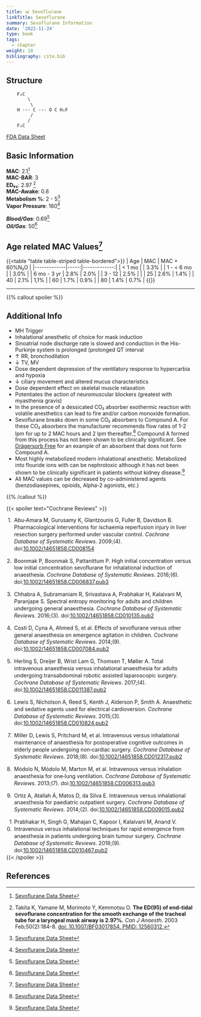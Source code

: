 ```yaml
---
title: 📊 Sevoflurane
linkTitle: Sevoflurane
summary: Sevoflurane Information
date: '2022-11-24'
type: book
tags:
  - chapter
weight: 10
bibliography: cite.bib
---
```




## Structure

```goat
    F₃C
        \
         \
    H --- C --- O C H₂F                          
         /
        / 
    F₃C 
```

    
[FDA Data Sheet](https://www.accessdata.fda.gov/drugsatfda_docs/label/2006/020478s016lbl.pdf)

## Basic Information

**MAC**: 2.1[^1]  
**MAC-BAR**: 3  
**ED₉₅**: 2.97 [^2]  
**MAC-Awake**: 0.8  
**Metabolism %**: 2 - 5[^1]  
**Vapor Pressure**: 160[^1]  

***Blood/Gas***: 0.69[^1]  
***Oil/Gas***: 50[^1]

## Age related MAC Values[^1]
{{<table "table table-striped table-bordered">}}
| Age         | MAC  | MAC + 60%N₂O |
|-------------|-----:|-------------:|
| < 1 mo      |      |        3.3%  |
| 1 - < 6 mo  |      |        3.0%  |
| 6 mo - 3 yr | 2.8% |        2.0%  |
| 3 - 12      | 2.5% |              |
| 25          | 2.6% |        1.4%  |
| 40          | 2.1% |        1,1%  |
| 60          | 1.7% |        0.9%  |
| 80          | 1.4% |        0.7%  |
{{</table>}}  

---
  
{{% callout spoiler %}}
## Additional Info


 - MH Trigger
 - Inhalational anesthetic of choice for mask induction
 - Sinoatrial node discharge rate is slowed and conduction in the His-Purkinje system is prolonged (prolonged QT interval
 - ↑ RR, bronchodilation
 - ↓ TV, MV
 - Dose dependent depression of the ventilatory response to hypercarbia and hypoxia
 - ↓ ciliary movement and altered mucus characteristics
 - Dose dependent effect on skeletal muscle relaxation
 - Potentiates the action of neuromuscular blockers (greatest with myasthenia gravis)
 - In the presence of a dessicated CO₂ absorber exothermic reaction with volatile anesthetics can lead to fire and/or carbon monoxide formation.
 - Sevoflurane breaks down in some CO₂ absorbers to Compound A.  For these CO₂ absorbers the manufacturer recommends flow rates of 1-2 lpm for up to 2 MAC hours and 2 lpm thereafter.[^1]  Compound A formed from this process has not been shown to be clinically significant.  See [Drägersorb Free](https://www.draeger.com/en_uk/Products/Draegersorb-Free) for an example of an absorbent that does not form Compound A.
 - Most highly metabolized modern inhalational anesthetic.  Metabolized into flouride ions with can be nephrotoxic although it has not been shown to be clinically significant in patients without kidney disease.[^1]
 - All MAC values can be decreased by co-administered agents (benzodiasepines, opioids, Alpha-2 agonists, etc.)

{{% /callout %}}

[^1]: [Sevoflurane Data Sheet](https://www.accessdata.fda.gov/drugsatfda_docs/label/2006/020478s016lbl.pdf)
[^2]: Takita K, Yamane M, Morimoto Y, Kemmotsu O. **The ED(95) of end-tidal sevoflurane concentration for the smooth exchange of the tracheal tube for a laryngeal mask airway is 2.97%.** *Can J Anaesth*. 2003 Feb;50(2):184-8. [doi: 10.1007/BF03017854. PMID: 12560312.](https://pubmed.ncbi.nlm.nih.gov/12560312/)


{{< spoiler text="Cochrane Reviews" >}}
<div class="csl-bib-body" style="line-height: 1.35; ">
  <div class="csl-entry" style="clear: left; margin-bottom: 1em;">
    <div class="csl-left-margin" style="float: left; padding-right: 0.5em;text-align: right; width: 1em;">1.</div><div class="csl-right-inline" style="margin: 0 .4em 0 1.5em;">Abu‐Amara M, Gurusamy K, Glantzounis G, Fuller B, Davidson B. Pharmacological interventions for ischaemia reperfusion injury in liver resection surgery performed under vascular control. <i>Cochrane Database of Systematic Reviews</i>. 2009;(4). doi:<a href="https://doi.org/10.1002/14651858.CD008154">10.1002/14651858.CD008154</a></div>
  </div>
  <span class="Z3988" title="url_ver=Z39.88-2004&amp;ctx_ver=Z39.88-2004&amp;rfr_id=info%3Asid%2Fzotero.org%3A2&amp;rft_id=info%3Adoi%2F10.1002%2F14651858.CD008154&amp;rft_val_fmt=info%3Aofi%2Ffmt%3Akev%3Amtx%3Ajournal&amp;rft.genre=article&amp;rft.atitle=Pharmacological%20interventions%20for%20ischaemia%20reperfusion%20injury%20in%20liver%20resection%20surgery%20performed%20under%20vascular%20control&amp;rft.jtitle=Cochrane%20Database%20of%20Systematic%20Reviews&amp;rft.issue=4&amp;rft.aufirst=M&amp;rft.aulast=Abu%E2%80%90Amara&amp;rft.au=M%20Abu%E2%80%90Amara&amp;rft.au=KS%20Gurusamy&amp;rft.au=G%20Glantzounis&amp;rft.au=B%20Fuller&amp;rft.au=BR%20Davidson&amp;rft.date=2009&amp;rft.issn=1465-1858"></span>
  <div class="csl-entry" style="clear: left; margin-bottom: 1em;">
    <div class="csl-left-margin" style="float: left; padding-right: 0.5em;text-align: right; width: 1em;">2.</div><div class="csl-right-inline" style="margin: 0 .4em 0 1.5em;">Boonmak P, Boonmak S, Pattanittum P. High initial concentration versus low initial concentration sevoflurane for inhalational induction of anaesthesia. <i>Cochrane Database of Systematic Reviews</i>. 2016;(6). doi:<a href="https://doi.org/10.1002/14651858.CD006837.pub3">10.1002/14651858.CD006837.pub3</a></div>
  </div>
  <span class="Z3988" title="url_ver=Z39.88-2004&amp;ctx_ver=Z39.88-2004&amp;rfr_id=info%3Asid%2Fzotero.org%3A2&amp;rft_id=info%3Adoi%2F10.1002%2F14651858.CD006837.pub3&amp;rft_val_fmt=info%3Aofi%2Ffmt%3Akev%3Amtx%3Ajournal&amp;rft.genre=article&amp;rft.atitle=High%20initial%20concentration%20versus%20low%20initial%20concentration%20sevoflurane%20for%20inhalational%20induction%20of%20anaesthesia&amp;rft.jtitle=Cochrane%20Database%20of%20Systematic%20Reviews&amp;rft.issue=6&amp;rft.aufirst=P&amp;rft.aulast=Boonmak&amp;rft.au=P%20Boonmak&amp;rft.au=S%20Boonmak&amp;rft.au=P%20Pattanittum&amp;rft.date=2016&amp;rft.issn=1465-1858"></span>
  <div class="csl-entry" style="clear: left; margin-bottom: 1em;">
    <div class="csl-left-margin" style="float: left; padding-right: 0.5em;text-align: right; width: 1em;">3.</div><div class="csl-right-inline" style="margin: 0 .4em 0 1.5em;">Chhabra A, Subramaniam R, Srivastava A, Prabhakar H, Kalaivani M, Paranjape S. Spectral entropy monitoring for adults and children undergoing general anaesthesia. <i>Cochrane Database of Systematic Reviews</i>. 2016;(3). doi:<a href="https://doi.org/10.1002/14651858.CD010135.pub2">10.1002/14651858.CD010135.pub2</a></div>
  </div>
  <span class="Z3988" title="url_ver=Z39.88-2004&amp;ctx_ver=Z39.88-2004&amp;rfr_id=info%3Asid%2Fzotero.org%3A2&amp;rft_id=info%3Adoi%2F10.1002%2F14651858.CD010135.pub2&amp;rft_val_fmt=info%3Aofi%2Ffmt%3Akev%3Amtx%3Ajournal&amp;rft.genre=article&amp;rft.atitle=Spectral%20entropy%20monitoring%20for%20adults%20and%20children%20undergoing%20general%20anaesthesia&amp;rft.jtitle=Cochrane%20Database%20of%20Systematic%20Reviews&amp;rft.issue=3&amp;rft.aufirst=A&amp;rft.aulast=Chhabra&amp;rft.au=A%20Chhabra&amp;rft.au=R%20Subramaniam&amp;rft.au=A%20Srivastava&amp;rft.au=H%20Prabhakar&amp;rft.au=M%20Kalaivani&amp;rft.au=S%20Paranjape&amp;rft.date=2016&amp;rft.issn=1465-1858"></span>
  <div class="csl-entry" style="clear: left; margin-bottom: 1em;">
    <div class="csl-left-margin" style="float: left; padding-right: 0.5em;text-align: right; width: 1em;">4.</div><div class="csl-right-inline" style="margin: 0 .4em 0 1.5em;">Costi D, Cyna A, Ahmed S, et al. Effects of sevoflurane versus other general anaesthesia on emergence agitation in children. <i>Cochrane Database of Systematic Reviews</i>. 2014;(9). doi:<a href="https://doi.org/10.1002/14651858.CD007084.pub2">10.1002/14651858.CD007084.pub2</a></div>
  </div>
  <span class="Z3988" title="url_ver=Z39.88-2004&amp;ctx_ver=Z39.88-2004&amp;rfr_id=info%3Asid%2Fzotero.org%3A2&amp;rft_id=info%3Adoi%2F10.1002%2F14651858.CD007084.pub2&amp;rft_val_fmt=info%3Aofi%2Ffmt%3Akev%3Amtx%3Ajournal&amp;rft.genre=article&amp;rft.atitle=Effects%20of%20sevoflurane%20versus%20other%20general%20anaesthesia%20on%20emergence%20agitation%20in%20children&amp;rft.jtitle=Cochrane%20Database%20of%20Systematic%20Reviews&amp;rft.issue=9&amp;rft.aufirst=D&amp;rft.aulast=Costi&amp;rft.au=D%20Costi&amp;rft.au=AM%20Cyna&amp;rft.au=S%20Ahmed&amp;rft.au=K%20Stephens&amp;rft.au=P%20Strickland&amp;rft.au=J%20Ellwood&amp;rft.au=JN%20Larsson&amp;rft.au=C%20Chooi&amp;rft.au=LL%20Burgoyne&amp;rft.au=P%20Middleton&amp;rft.date=2014&amp;rft.issn=1465-1858"></span>
  <div class="csl-entry" style="clear: left; margin-bottom: 1em;">
    <div class="csl-left-margin" style="float: left; padding-right: 0.5em;text-align: right; width: 1em;">5.</div><div class="csl-right-inline" style="margin: 0 .4em 0 1.5em;">Herling S, Dreijer B, Wrist Lam G, Thomsen T, Møller A. Total intravenous anaesthesia versus inhalational anaesthesia for adults undergoing transabdominal robotic assisted laparoscopic surgery. <i>Cochrane Database of Systematic Reviews</i>. 2017;(4). doi:<a href="https://doi.org/10.1002/14651858.CD011387.pub2">10.1002/14651858.CD011387.pub2</a></div>
  </div>
  <span class="Z3988" title="url_ver=Z39.88-2004&amp;ctx_ver=Z39.88-2004&amp;rfr_id=info%3Asid%2Fzotero.org%3A2&amp;rft_id=info%3Adoi%2F10.1002%2F14651858.CD011387.pub2&amp;rft_val_fmt=info%3Aofi%2Ffmt%3Akev%3Amtx%3Ajournal&amp;rft.genre=article&amp;rft.atitle=Total%20intravenous%20anaesthesia%20versus%20inhalational%20anaesthesia%20for%20adults%20undergoing%20transabdominal%20robotic%20assisted%20laparoscopic%20surgery&amp;rft.jtitle=Cochrane%20Database%20of%20Systematic%20Reviews&amp;rft.issue=4&amp;rft.aufirst=SF&amp;rft.aulast=Herling&amp;rft.au=SF%20Herling&amp;rft.au=B%20Dreijer&amp;rft.au=G%20Wrist%20Lam&amp;rft.au=T%20Thomsen&amp;rft.au=AM%20M%C3%B8ller&amp;rft.date=2017&amp;rft.issn=1465-1858"></span>
  <div class="csl-entry" style="clear: left; margin-bottom: 1em;">
    <div class="csl-left-margin" style="float: left; padding-right: 0.5em;text-align: right; width: 1em;">6.</div><div class="csl-right-inline" style="margin: 0 .4em 0 1.5em;">Lewis S, Nicholson A, Reed S, Kenth J, Alderson P, Smith A. Anaesthetic and sedative agents used for electrical cardioversion. <i>Cochrane Database of Systematic Reviews</i>. 2015;(3). doi:<a href="https://doi.org/10.1002/14651858.CD010824.pub2">10.1002/14651858.CD010824.pub2</a></div>
  </div>
  <span class="Z3988" title="url_ver=Z39.88-2004&amp;ctx_ver=Z39.88-2004&amp;rfr_id=info%3Asid%2Fzotero.org%3A2&amp;rft_id=info%3Adoi%2F10.1002%2F14651858.CD010824.pub2&amp;rft_val_fmt=info%3Aofi%2Ffmt%3Akev%3Amtx%3Ajournal&amp;rft.genre=article&amp;rft.atitle=Anaesthetic%20and%20sedative%20agents%20used%20for%20electrical%20cardioversion&amp;rft.jtitle=Cochrane%20Database%20of%20Systematic%20Reviews&amp;rft.issue=3&amp;rft.aufirst=SR&amp;rft.aulast=Lewis&amp;rft.au=SR%20Lewis&amp;rft.au=A%20Nicholson&amp;rft.au=SS%20Reed&amp;rft.au=JJ%20Kenth&amp;rft.au=P%20Alderson&amp;rft.au=AF%20Smith&amp;rft.date=2015&amp;rft.issn=1465-1858"></span>
  <div class="csl-entry" style="clear: left; margin-bottom: 1em;">
    <div class="csl-left-margin" style="float: left; padding-right: 0.5em;text-align: right; width: 1em;">7.</div><div class="csl-right-inline" style="margin: 0 .4em 0 1.5em;">Miller D, Lewis S, Pritchard M, et al. Intravenous versus inhalational maintenance of anaesthesia for postoperative cognitive outcomes in elderly people undergoing non‐cardiac surgery. <i>Cochrane Database of Systematic Reviews</i>. 2018;(8). doi:<a href="https://doi.org/10.1002/14651858.CD012317.pub2">10.1002/14651858.CD012317.pub2</a></div>
  </div>
  <span class="Z3988" title="url_ver=Z39.88-2004&amp;ctx_ver=Z39.88-2004&amp;rfr_id=info%3Asid%2Fzotero.org%3A2&amp;rft_id=info%3Adoi%2F10.1002%2F14651858.CD012317.pub2&amp;rft_val_fmt=info%3Aofi%2Ffmt%3Akev%3Amtx%3Ajournal&amp;rft.genre=article&amp;rft.atitle=Intravenous%20versus%20inhalational%20maintenance%20of%20anaesthesia%20for%20postoperative%20cognitive%20outcomes%20in%20elderly%20people%20undergoing%20non%E2%80%90cardiac%20surgery&amp;rft.jtitle=Cochrane%20Database%20of%20Systematic%20Reviews&amp;rft.issue=8&amp;rft.aufirst=D&amp;rft.aulast=Miller&amp;rft.au=D%20Miller&amp;rft.au=SR%20Lewis&amp;rft.au=MW%20Pritchard&amp;rft.au=OJ%20Schofield%E2%80%90Robinson&amp;rft.au=CL%20Shelton&amp;rft.au=P%20Alderson&amp;rft.au=AF%20Smith&amp;rft.date=2018&amp;rft.issn=1465-1858"></span>
  <div class="csl-entry" style="clear: left; margin-bottom: 1em;">
    <div class="csl-left-margin" style="float: left; padding-right: 0.5em;text-align: right; width: 1em;">8.</div><div class="csl-right-inline" style="margin: 0 .4em 0 1.5em;">Módolo N, Módolo M, Marton M, et al. Intravenous versus inhalation anaesthesia for one‐lung ventilation. <i>Cochrane Database of Systematic Reviews</i>. 2013;(7). doi:<a href="https://doi.org/10.1002/14651858.CD006313.pub3">10.1002/14651858.CD006313.pub3</a></div>
  </div>
  <span class="Z3988" title="url_ver=Z39.88-2004&amp;ctx_ver=Z39.88-2004&amp;rfr_id=info%3Asid%2Fzotero.org%3A2&amp;rft_id=info%3Adoi%2F10.1002%2F14651858.CD006313.pub3&amp;rft_val_fmt=info%3Aofi%2Ffmt%3Akev%3Amtx%3Ajournal&amp;rft.genre=article&amp;rft.atitle=Intravenous%20versus%20inhalation%20anaesthesia%20for%20one%E2%80%90lung%20ventilation&amp;rft.jtitle=Cochrane%20Database%20of%20Systematic%20Reviews&amp;rft.issue=7&amp;rft.aufirst=NSP&amp;rft.aulast=M%C3%B3dolo&amp;rft.au=NSP%20M%C3%B3dolo&amp;rft.au=MP%20M%C3%B3dolo&amp;rft.au=MA%20Marton&amp;rft.au=E%20Volpato&amp;rft.au=V%20Monteiro%20Arantes&amp;rft.au=P%20do%20Nascimento%20Junior&amp;rft.au=R%20El%20Dib&amp;rft.date=2013&amp;rft.issn=1465-1858"></span>
  <div class="csl-entry" style="clear: left; margin-bottom: 1em;">
    <div class="csl-left-margin" style="float: left; padding-right: 0.5em;text-align: right; width: 1em;">9.</div><div class="csl-right-inline" style="margin: 0 .4em 0 1.5em;">Ortiz A, Atallah Á, Matos D, da Silva E. Intravenous versus inhalational anaesthesia for paediatric outpatient surgery. <i>Cochrane Database of Systematic Reviews</i>. 2014;(2). doi:<a href="https://doi.org/10.1002/14651858.CD009015.pub2">10.1002/14651858.CD009015.pub2</a></div>
  </div>
  <span class="Z3988" title="url_ver=Z39.88-2004&amp;ctx_ver=Z39.88-2004&amp;rfr_id=info%3Asid%2Fzotero.org%3A2&amp;rft_id=info%3Adoi%2F10.1002%2F14651858.CD009015.pub2&amp;rft_val_fmt=info%3Aofi%2Ffmt%3Akev%3Amtx%3Ajournal&amp;rft.genre=article&amp;rft.atitle=Intravenous%20versus%20inhalational%20anaesthesia%20for%20paediatric%20outpatient%20surgery&amp;rft.jtitle=Cochrane%20Database%20of%20Systematic%20Reviews&amp;rft.issue=2&amp;rft.aufirst=AC&amp;rft.aulast=Ortiz&amp;rft.au=AC%20Ortiz&amp;rft.au=%C3%81N%20Atallah&amp;rft.au=D%20Matos&amp;rft.au=EMK%20da%20Silva&amp;rft.date=2014&amp;rft.issn=1465-1858"></span>
  <div class="csl-entry" style="clear: left; ">
    <div class="csl-left-margin" style="float: left; padding-right: 0.5em;text-align: right; width: 1em;">10.</div><div class="csl-right-inline" style="margin: 0 .4em 0 1.5em;">Prabhakar H, Singh G, Mahajan C, Kapoor I, Kalaivani M, Anand V. Intravenous versus inhalational techniques for rapid emergence from anaesthesia in patients undergoing brain tumour surgery. <i>Cochrane Database of Systematic Reviews</i>. 2016;(9). doi:<a href="https://doi.org/10.1002/14651858.CD010467.pub2">10.1002/14651858.CD010467.pub2</a></div>
  </div>
  <span class="Z3988" title="url_ver=Z39.88-2004&amp;ctx_ver=Z39.88-2004&amp;rfr_id=info%3Asid%2Fzotero.org%3A2&amp;rft_id=info%3Adoi%2F10.1002%2F14651858.CD010467.pub2&amp;rft_val_fmt=info%3Aofi%2Ffmt%3Akev%3Amtx%3Ajournal&amp;rft.genre=article&amp;rft.atitle=Intravenous%20versus%20inhalational%20techniques%20for%20rapid%20emergence%20from%20anaesthesia%20in%20patients%20undergoing%20brain%20tumour%20surgery&amp;rft.jtitle=Cochrane%20Database%20of%20Systematic%20Reviews&amp;rft.issue=9&amp;rft.aufirst=H&amp;rft.aulast=Prabhakar&amp;rft.au=H%20Prabhakar&amp;rft.au=GP%20Singh&amp;rft.au=C%20Mahajan&amp;rft.au=I%20Kapoor&amp;rft.au=M%20Kalaivani&amp;rft.au=V%20Anand&amp;rft.date=2016&amp;rft.issn=1465-1858"></span>
</div>
{{< /spoiler >}}

## References